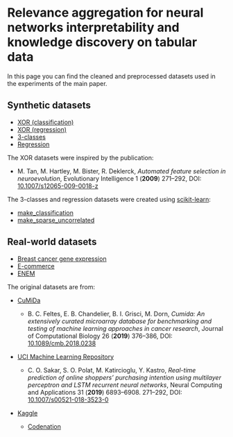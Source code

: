 # Relevance aggregation for neural networks interpretability and knowledge discovery on tabular data

In this page you can find the cleaned and preprocessed datasets used in the experiments of the main paper.

## Synthetic datasets

- [XOR (classification)](XOR/xor_2in50_500.csv)
- [XOR (regression)](XOR/regxor_2in50_500.csv)
- [3-classes](syn/3_5in1000_1000.zip)
- [Regression](syn/regression_4in100_1000.zip)

The XOR datasets were inspired by the publication:

- M. Tan, M. Hartley, M. Bister, R. Deklerck, _Automated feature selection in neuroevolution_, Evolutionary Intelligence 1 (**2009**) 271–292, DOI: [10.1007/s12065-009-0018-z](https://doi.org/10.1007/s12065-009-0018-z)

The 3-classes and regression datasets were created using [scikit-learn](https://scikit-learn.org/stable/index.html):

- [make_classification](https://scikit-learn.org/stable/modules/generated/sklearn.datasets.make_classification.html)
- [make_sparse_uncorrelated](https://scikit-learn.org/stable/modules/generated/sklearn.datasets.make_sparse_uncorrelated.html)

## Real-world datasets

- [Breast cancer gene expression](Breast_GSE45827.zip)
- [E-commerce](shoppers/shoppers.zip)
- [ENEM](enem/enem2016.zip)

The original datasets are from:

- [CuMiDa](http://sbcb.inf.ufrgs.br/cumida)
    - B. C. Feltes, E. B. Chandelier, B. I. Grisci, M. Dorn, _Cumida: An extensively curated microarray database for benchmarking and testing of machine learning approaches in cancer research_, Journal of Computational Biology 26 (**2019**) 376–386, DOI: [10.1089/cmb.2018.0238](https://doi.org/10.1089/cmb.2018.0238)

- [UCI Machine Learning Repository](https://archive.ics.uci.edu/ml/datasets/Online+Shoppers+Purchasing+Intention+Dataset)
    - C. O. Sakar, S. O. Polat, M. Katircioglu, Y. Kastro, _Real-time prediction of online shoppers’ purchasing intention using multilayer perceptron and LSTM recurrent neural networks_, Neural Computing and Applications 31 (**2019**) 6893–6908. 271–292, DOI: [10.1007/s00521-018-3523-0](https://doi.org/10.1007/s00521-018-3523-0)

- [Kaggle](https://www.kaggle.com/davispeixoto/codenation-enem2)
    - [Codenation](https://codenation.dev/)